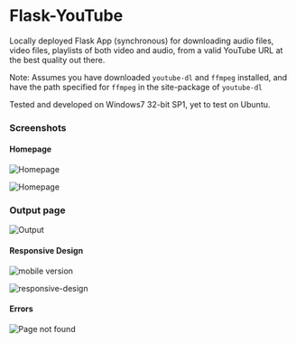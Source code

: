 # Flask-YouTube

Locally deployed Flask App (synchronous)  for downloading audio files, video files, playlists of both video and audio, from a valid YouTube URL at the best quality out there.

Note: Assumes you have downloaded `youtube-dl` and `ffmpeg` installed, and have the path specified for `ffmpeg` in the site-package of `youtube-dl`

Tested and developed on Windows7 32-bit SP1, yet to test on Ubuntu.

### Screenshots

#### Homepage
![Homepage](/../master/Screenshots/Flask-YouTube-homepage-master.png?raw=true "homepage")

![Homepage](/../master/Screenshots/Flask-YouTube-homepage.png?raw=true "homepage")

### Output page

![Output](/../master/Screenshots/output.JPG?raw=true "file-downloads")


#### Responsive Design
![mobile version](/../master/Screenshots/mobile.JPG?raw=true "homepage")

![responsive-design](/../master/Screenshots/responsive-design.JPG?raw=true "homepage")


#### Errors
![Page not found](/../master/Screenshots/error-jinja-templates.JPG?raw=true "homepage")
